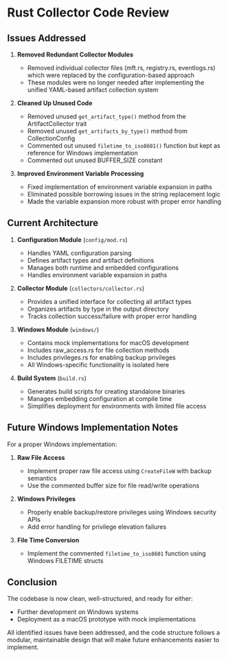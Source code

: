 # Rust Collector Code Review

## Issues Addressed

1. **Removed Redundant Collector Modules**
   - Removed individual collector files (mft.rs, registry.rs, eventlogs.rs) which were replaced by the configuration-based approach
   - These modules were no longer needed after implementing the unified YAML-based artifact collection system

2. **Cleaned Up Unused Code**
   - Removed unused `get_artifact_type()` method from the ArtifactCollector trait
   - Removed unused `get_artifacts_by_type()` method from CollectionConfig
   - Commented out unused `filetime_to_iso8601()` function but kept as reference for Windows implementation
   - Commented out unused BUFFER_SIZE constant

3. **Improved Environment Variable Processing**
   - Fixed implementation of environment variable expansion in paths
   - Eliminated possible borrowing issues in the string replacement logic
   - Made the variable expansion more robust with proper error handling

## Current Architecture

1. **Configuration Module** (`config/mod.rs`)
   - Handles YAML configuration parsing
   - Defines artifact types and artifact definitions
   - Manages both runtime and embedded configurations
   - Handles environment variable expansion in paths

2. **Collector Module** (`collectors/collector.rs`)
   - Provides a unified interface for collecting all artifact types
   - Organizes artifacts by type in the output directory
   - Tracks collection success/failure with proper error handling

3. **Windows Module** (`windows/`)
   - Contains mock implementations for macOS development
   - Includes raw_access.rs for file collection methods
   - Includes privileges.rs for enabling backup privileges
   - All Windows-specific functionality is isolated here

4. **Build System** (`build.rs`)
   - Generates build scripts for creating standalone binaries
   - Manages embedding configuration at compile time
   - Simplifies deployment for environments with limited file access

## Future Windows Implementation Notes

For a proper Windows implementation:

1. **Raw File Access**
   - Implement proper raw file access using `CreateFileW` with backup semantics
   - Use the commented buffer size for file read/write operations

2. **Windows Privileges**
   - Properly enable backup/restore privileges using Windows security APIs
   - Add error handling for privilege elevation failures

3. **File Time Conversion**
   - Implement the commented `filetime_to_iso8601` function using Windows FILETIME structs

## Conclusion

The codebase is now clean, well-structured, and ready for either:
- Further development on Windows systems
- Deployment as a macOS prototype with mock implementations

All identified issues have been addressed, and the code structure follows a modular, maintainable design that will make future enhancements easier to implement.